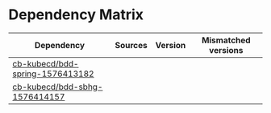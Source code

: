# Dependency Matrix

Dependency | Sources | Version | Mismatched versions
---------- | ------- | ------- | -------------------
[cb-kubecd/bdd-spring-1576413182](https://github.com/cb-kubecd/bdd-spring-1576413182.git) |  | []() | 
[cb-kubecd/bdd-sbhg-1576414157](https://github.com/cb-kubecd/bdd-sbhg-1576414157.git) |  | []() | 
